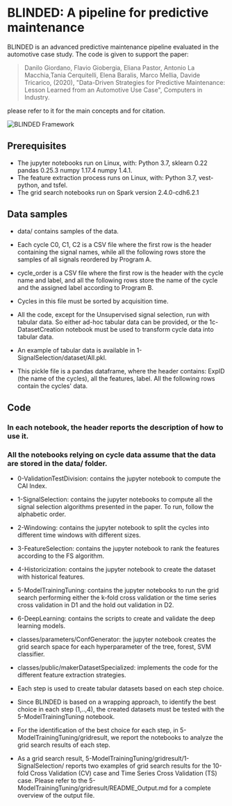 BLINDED: A pipeline for predictive maintenance
=========================================

BLINDED is an advanced predictive maintenance pipeline evaluated in the automotive case study. 
The code is given to support the paper:

> Danilo Giordano, Flavio Giobergia, Eliana Pastor, Antonio La Macchia,Tania Cerquitelli, Elena Baralis, Marco Mellia, Davide Tricarico, (2020), "Data-Driven Strategies for Predictive Maintenance: Lesson Learned from an Automotive Use Case", Computers in Industry.

please refer to it for the main concepts and for citation. 

![BLINDED Framework](BLINDED.png)

## Prerequisites

* The jupyter notebooks run on Linux, with: Python 3.7, sklearn 0.22 pandas 0.25.3 numpy 1.17.4 numpy 1.4.1.
* The feature extraction process runs on Linux, with: Python 3.7, vest-python, and tsfel.
* The grid search notebooks run on Spark version 2.4.0-cdh6.2.1

## Data samples

* data/ contains samples of the data. 

* Each cycle C0, C1, C2 is a CSV file where the first row is the header containing the signal names, while all the following rows store the samples of all signals reordered by Program A.

* cycle_order is a CSV file where the first row is the header with the cycle name and label, and all the following rows store the name of the cycle and the assigned label according to Program B. 
* Cycles in this file must be sorted by acquisition time. 

* All the code, except for the Unsupervised signal selection, run with tabular data. So either ad-hoc tabular data can be provided, or the 1c-DatasetCreation notebook must be used to transform cycle data into tabular data. 

* An example of tabular data is available in 1-SignalSelection/dataset/All.pkl.
* This pickle file is a pandas dataframe, where the header contains: ExpID (the name of the cycles), all the features, label. All the following rows contain the cycles' data.   

## Code
### In each notebook, the header reports the description of how to use it. 
### All the notebooks relying on cycle data assume that the data are stored in the data/ folder.


* 0-ValidationTestDivision: contains the jupyter notebook to compute the CAI Index.

* 1-SignalSelection: contains the jupyter notebooks to compute all the signal selection algorithms presented in the paper. To run, follow the alphabetic order. 

* 2-Windowing: contains the jupyter notebook to split the cycles into different time windows with different sizes.

* 3-FeatureSelection: contains the jupyter notebook to rank the features according to the FS algorithm.

* 4-Historicization: contains the jupyter notebook to create the dataset with historical features.

* 5-ModelTrainingTuning: contains the jupyter notebooks to run the grid search performing either the k-fold cross validation or the time series cross validation in D1 and the hold out validation in D2. 

* 6-DeepLearning: contains the scripts to create and validate the deep learning models.

* classes/parameters/ConfGenerator: the jupyter notebook creates the grid search space for each hyperparameter of the tree, forest, SVM classifier.

* classes/public/makerDatasetSpecialized: implements the code for the different feature extraction strategies. 

* Each step is used to create tabular datasets based on each step choice. 
* Since BLINDED is based on a wrapping approach, to identify the best choice in each step (1,..,4), the created datasets must be tested with the 5-ModelTrainingTuning notebook. 
* For the identification of the best choice for each step, in 5-ModelTrainingTuning/gridresult, we report the notebooks to analyze the grid search results of each step. 

* As a grid search result, 5-ModelTrainingTuning/gridresult/1-SignalSelection/ reports two examples of grid search results for the 10-fold Cross Validation (CV) case and Time Series Cross Validation (TS) case. Please refer to the 5-ModelTrainingTuning/gridresult/README_Output.md for a complete overview of the output file.
